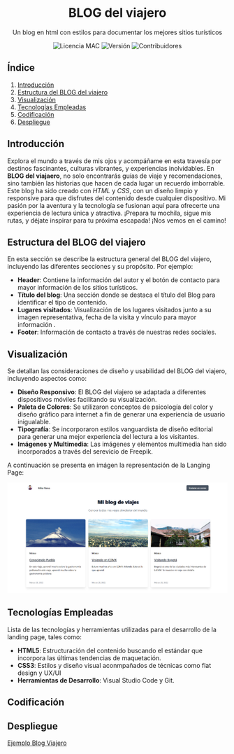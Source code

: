 <h1 align="center">BLOG del viajero</h1>

<p align="center">Un blog en html con estilos para documentar los mejores sitios turísticos</p>

<p align="center">
  <img src="https://img.shields.io/badge/licencia-MAC-green" alt="Licencia MAC">
  <img src="https://img.shields.io/badge/versi%C3%B3n-1.0.0-blue" alt="Versión">
  <img src="https://img.shields.io/badge/contribuidores-2-brightgreen" alt="Contribuidores">
</p>


## Índice
1. [Introducción](#introducción)
2. [Estructura del BLOG del viajero](#estructura-del-BLOG-del-viajero)
3. [Visualización](#visualización)
4. [Tecnologías Empleadas](#tecnologías-empleadas)
5. [Codificación](#codificación)
6. [Despliegue](#despliegue)

## Introducción
Explora el mundo a través de mis ojos y acompáñame en esta travesía por destinos fascinantes, culturas vibrantes, y experiencias inolvidables. En <strong>BLOG del viajaero</strong>, no solo encontrarás guías de viaje y recomendaciones, sino también las historias que hacen de cada lugar un recuerdo imborrable.
Este blog ha sido creado con <em>HTML</em> y <em>CSS</em>, con un diseño limpio y responsive para que disfrutes del contenido desde cualquier dispositivo. Mi pasión por la aventura y la tecnología se fusionan aquí para ofrecerte una experiencia de lectura única y atractiva.
¡Prepara tu mochila, sigue mis rutas, y déjate inspirar para tu próxima escapada! ¡Nos vemos en el camino!

## Estructura del BLOG del viajero
En esta sección se describe la estructura general del BLOG del viajero, incluyendo las diferentes secciones y su propósito. Por ejemplo:
- **Header**: Contiene la información del autor y el botón de contacto para mayor información de los sitios turísticos.
- **Título del blog**: Una sección donde se destaca el título del Blog para identificar el tipo de contenido.
- **Lugares visitados**: Visualización de los lugares visitados junto a su imagen representativa, fecha de la visita y vínculo para mayor información .
- **Footer**: Información de contacto a través de nuestras redes sociales.
  
## Visualización
Se detallan las consideraciones de diseño y usabilidad del BLOG del viajero, incluyendo aspectos como:
- **Diseño Responsivo**: El BLOG del viajero se adaptada a diferentes dispositivos móviles facilitando su visualización.
- **Paleta de Colores**: Se utilizaron conceptos de psicología del color y diseño gráfico para internet a fin de generar una experiencia de usuario inigualable.
- **Tipografía**: Se incorporaron estilos vanguardista de diseño editorial para generar una mejor experiencia del lectura a los visitantes.
- **Imágenes y Multimedia**: Las imágenes y elementos multimedia han sido incorporados a través del serevicio de Freepik.

A continuación se presenta en imágen la representación de la Langing Page:

![](https://github.com/monicarias/blog/blob/main/Blog.png?raw=true)

## Tecnologías Empleadas
Lista de las tecnologías y herramientas utilizadas para el desarrollo de la landing page, tales como:
- **HTML5**: Estructuración del contenido buscando el estándar que incorpora las últimas tendencias de maquetación.
- **CSS3**: Estilos y diseño visual aconmpañados de técnicas como flat design y UX/UI
- **Herramientas de Desarrollo**: Visual Studio Code y Git.

## Codificación


## Despliegue

[Ejemplo Blog Viajero](https://ejemplolanding2024.netlify.app)
